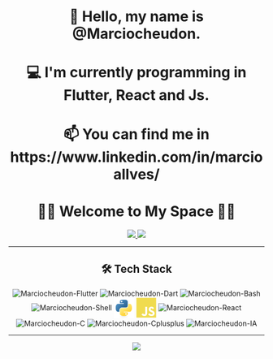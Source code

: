<h1 align="center">👋 Hello, my name is @Marciocheudon.</h1>
<h1 align="center">💻 I'm currently programming in Flutter, React and Js.</h1>
<h1 align="center">📫 You can find me in https://www.linkedin.com/in/marcioallves/</h1>

<h1 align="center">👨‍💻 Welcome to My Space 👨‍💻</h1>

<div align="center">
  <a href="https://github.com/Marciocheudon">
    <img height="180em" src="https://github-readme-stats.vercel.app/api?username=Marciocheudon&show_icons=true&theme=tokyonight&include_all_commits=true&count_private=true&hide_border=true&border_radius=10&hide_title=true"/>
    <img height="180em" src="https://github-readme-stats.vercel.app/api/top-langs/?username=Marciocheudon&layout=compact&langs_count=7&theme=tokyonight&hide_border=true&border_radius=10"/>
  </a>
</div>

---

<div align="center">
  <h2>🛠️ Tech Stack</h2>
  <div style="display: inline_block">
    <img align="center" alt="Marciocheudon-Flutter" height="40" width="40" src="https://cdn.jsdelivr.net/gh/devicons/devicon/icons/flutter/flutter-original.svg">
    <img align="center" alt="Marciocheudon-Dart" height="40" width="40" src="https://cdn.jsdelivr.net/gh/devicons/devicon/icons/dart/dart-original.svg">
    <img align="center" alt="Marciocheudon-Bash" height="40" width="40" src="https://cdn.jsdelivr.net/gh/devicons/devicon/icons/bash/bash-original.svg">
    <img align="center" alt="Marciocheudon-Shell" height="40" width="40" src="https://img.icons8.com/ios-filled/50/000000/console.png">
    <img align="center" alt="Marciocheudon-Python" height="40" width="40" src="https://raw.githubusercontent.com/devicons/devicon/master/icons/python/python-original.svg">
    <img align="center" alt="Marciocheudon-Javascript" height="40" width="40" src="https://raw.githubusercontent.com/devicons/devicon/master/icons/javascript/javascript-plain.svg">
    <img align="center" alt="Marciocheudon-React" height="40" width="40" src="https://cdn.jsdelivr.net/gh/devicons/devicon/icons/react/react-original.svg">
    <img align="center" alt="Marciocheudon-C" height="40" width="40" src="https://cdn.jsdelivr.net/gh/devicons/devicon/icons/c/c-original.svg">
    <img align="center" alt="Marciocheudon-Cplusplus" height="40" width="40" src="https://cdn.jsdelivr.net/gh/devicons/devicon/icons/cplusplus/cplusplus-original.svg">
    <img align="center" alt="Marciocheudon-IA" height="40" width="40" src="https://img.icons8.com/ios-filled/50/000000/artificial-intelligence.png">
  </div>
</div>

---

<div align="center">
  <img src="https://readme-typing-svg.herokuapp.com?font=Fira+Code&weight=500&size=25&pause=1000&color=00FF00&background=000000&center=true&vCenter=true&width=500&lines=Mobile+Developer;AI+Enthusiast;Hacker+at+Heart;Hack+The+Planet;Change+The+Planet">
</div>


  
